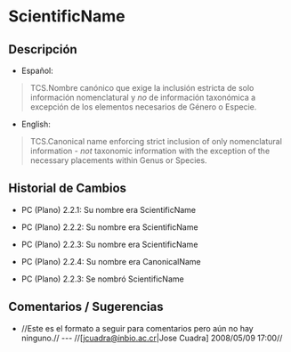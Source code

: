 # ScientificName #

## Descripción ##
  * Español:
> TCS.Nombre canónico que exige la inclusión estricta de solo información nomenclatural y _no_ de información taxonómica a excepción de los elementos necesarios de Género o Especie.

  * English:
> TCS.Canonical name enforcing strict inclusion of only nomenclatural information - _not_ taxonomic information with the exception of the necessary placements within Genus or Species.


## Historial de Cambios ##
  * PC (Plano) 2.2.1: Su nombre era ScientificName

  * PC (Plano) 2.2.2: Su nombre era ScientificName

  * PC (Plano) 2.2.3: Su nombre era ScientificName

  * PC (Plano) 2.2.4: Su nombre era CanonicalName

  * PC (Plano) 2.2.3: Se nombró ScientificName

## Comentarios / Sugerencias ##

  * //Este es el formato a seguir para comentarios pero aún no hay ninguno.// --- //[jcuadra@inbio.ac.cr|Jose Cuadra] 2008/05/09 17:00//
